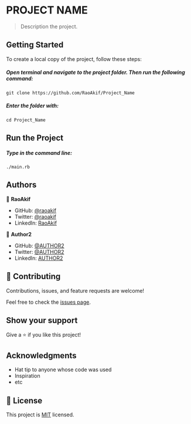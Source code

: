 # PROJECT NAME

> Description the project.

## Getting Started

To create a local copy of the project, follow these steps: 
##### Open terminal and navigate to the project folder. Then run the following command:
 ```
 git clone https://github.com/RaoAkif/Project_Name
 ```
##### Enter the folder with:
 ```
 cd Project_Name
 ```
## Run the Project

##### Type in the command line:
 ```
 ./main.rb
 ```
 

## Authors

👤 **RaoAkif**

- GitHub: [@raoakif](https://github.com/raoakif)
- Twitter: [@raoakif](https://twitter.com/raoakif)
- LinkedIn: [RaoAkif](https://linkedin.com/in/raoakif)

👤 **Author2**

- GitHub: [@AUTHOR2](https://github.com/AUTHOR2)
- Twitter: [@AUTHOR2](https://twitter.com/AUTHOR2)
- LinkedIn: [AUTHOR2](https://linkedin.com/in/AUTHOR2)

## 🤝 Contributing

Contributions, issues, and feature requests are welcome!

Feel free to check the [issues page](../../issues/).

## Show your support

Give a ⭐️ if you like this project!

## Acknowledgments

- Hat tip to anyone whose code was used
- Inspiration
- etc

## 📝 License

This project is [MIT](./MIT.md) licensed.

